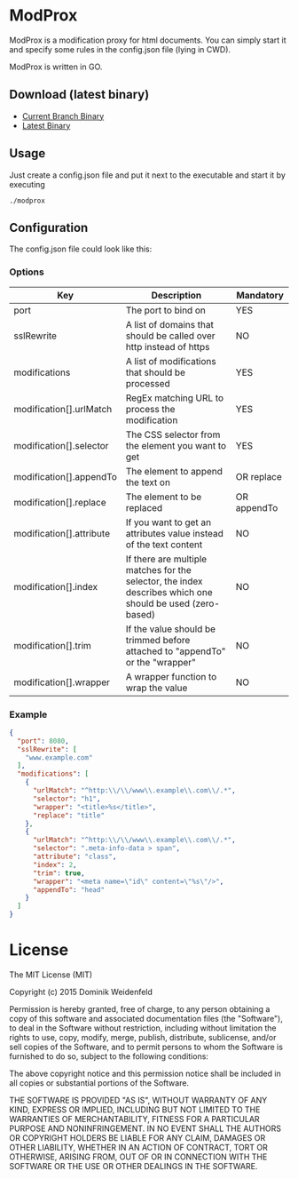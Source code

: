 # ModProx
ModProx is a modification proxy for html documents. You can simply start it and specify some rules in the config.json file (lying in CWD).

ModProx is written in GO.

## Download (latest binary)
* [Current Branch Binary](/bin/)
* [Latest Binary](https://github.com/dweidenfeld/go-modprox/tree/master/bin/)

## Usage
Just create a config.json file and put it next to the executable and start it by executing

    ./modprox

## Configuration
The config.json file could look like this:

### Options
| Key                      | Description                                                                                               | Mandatory   |
|--------------------------|-----------------------------------------------------------------------------------------------------------|-------------|
| port                     | The port to bind on                                                                                       | YES         |
| sslRewrite               | A list of domains that should be called over http instead of https                                        | NO          |
| modifications            | A list of modifications that should be processed                                                          | YES         |
| modification[].urlMatch  | RegEx matching URL to process the modification                                                            | YES         |
| modification[].selector  | The CSS selector from the element you want to get                                                         | YES         |
| modification[].appendTo  | The element to append the text on                                                                         | OR replace  |
| modification[].replace   | The element to be replaced                                                                                | OR appendTo |
| modification[].attribute | If you want to get an attributes value instead of the text content                                        | NO          |
| modification[].index     | If there are multiple matches for the selector, the index describes which one should be used (zero-based) | NO          |
| modification[].trim      | If the value should be trimmed before attached to "appendTo" or the "wrapper"                             | NO          |
| modification[].wrapper   | A wrapper function to wrap the value                                                                      | NO          |

### Example
```json
{
  "port": 8080,
  "sslRewrite": [
    "www.example.com"
  ],
  "modifications": [
    {
      "urlMatch": "^http:\\/\\/www\\.example\\.com\\/.*",
      "selector": "h1",
      "wrapper": "<title>%s</title>",
      "replace": "title"
    },
    {
      "urlMatch": "^http:\\/\\/www\\.example\\.com\\/.*",
      "selector": ".meta-info-data > span",
      "attribute": "class",
      "index": 2,
      "trim": true,
      "wrapper": "<meta name=\"id\" content=\"%s\"/>",
      "appendTo": "head"
    }
  ]
}
```

# License
The MIT License (MIT)

Copyright (c) 2015 Dominik Weidenfeld

Permission is hereby granted, free of charge, to any person obtaining a copy
of this software and associated documentation files (the "Software"), to deal
in the Software without restriction, including without limitation the rights
to use, copy, modify, merge, publish, distribute, sublicense, and/or sell
copies of the Software, and to permit persons to whom the Software is
furnished to do so, subject to the following conditions:

The above copyright notice and this permission notice shall be included in all
copies or substantial portions of the Software.

THE SOFTWARE IS PROVIDED "AS IS", WITHOUT WARRANTY OF ANY KIND, EXPRESS OR
IMPLIED, INCLUDING BUT NOT LIMITED TO THE WARRANTIES OF MERCHANTABILITY,
FITNESS FOR A PARTICULAR PURPOSE AND NONINFRINGEMENT. IN NO EVENT SHALL THE
AUTHORS OR COPYRIGHT HOLDERS BE LIABLE FOR ANY CLAIM, DAMAGES OR OTHER
LIABILITY, WHETHER IN AN ACTION OF CONTRACT, TORT OR OTHERWISE, ARISING FROM,
OUT OF OR IN CONNECTION WITH THE SOFTWARE OR THE USE OR OTHER DEALINGS IN THE
SOFTWARE.
